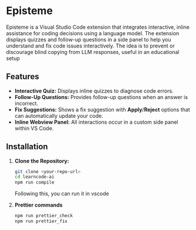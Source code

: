 # Episteme

Episteme is a Visual Studio Code extension that integrates interactive, inline assistance for coding decisions using a language model. The extension displays quizzes and follow-up questions in a side panel to help you understand and fix code issues interactively. The idea is to prevent or discourage blind copying from LLM responses, useful in an educational setup

## Features

- **Interactive Quiz:** Displays inline quizzes to diagnose code errors.
- **Follow-Up Questions:** Provides follow-up questions when an answer is incorrect.
- **Fix Suggestions:** Shows a fix suggestion with **Apply**/**Reject** options that can automatically update your code.
- **Inline Webview Panel:** All interactions occur in a custom side panel within VS Code.

## Installation

1. **Clone the Repository:**

   ```bash
   git clone <your-repo-url>
   cd learncode-ai
   npm run compile
   ```

   Following this, you can run it in vscode

2. **Prettier commands**
   ```bash
   npm run prettier_check
   npm run prettier_fix
   ```
